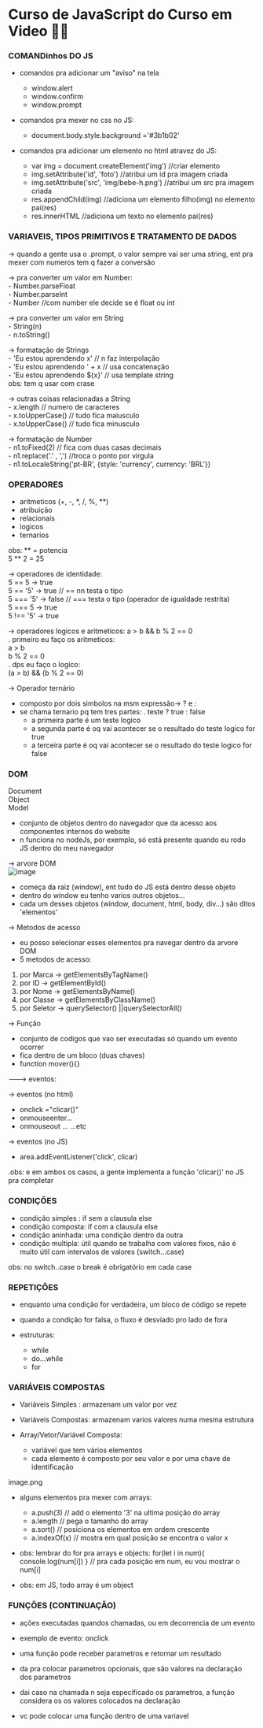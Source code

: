 # Curso de JavaScript do Curso em Video 👩‍💻

### COMANDinhos DO JS

 - comandos pra adicionar um "aviso" na tela
    - window.alert  
    - window.confirm  
    - window.prompt  

 - comandos pra mexer no css no JS:
    - document.body.style.background ='#3b1b02'  

 - comandos pra adicionar um elemento no html atravez do JS:
    - var img = document.createElement('img') //criar elemento
    - img.setAttribute('id', 'foto') //atribui um id pra imagem criada
    - img.setAttribute('src', 'img/bebe-h.png') //atribui um src pra imagem criada
    - res.appendChild(img) //adiciona um elemento filho(img) no elemento pai(res)
	- res.innerHTML //adiciona um texto no elemento pai(res)

### VARIAVEIS, TIPOS PRIMITIVOS E TRATAMENTO DE DADOS

 -> quando a gente usa o .prompt, o valor sempre vai ser uma string, ent pra mexer com numeros tem q fazer a conversão

 -> pra converter um valor em Number:   
	- Number.parseFloat  
	- Number.parseInt  
	- Number //com number ele decide se é float ou int  

 -> pra converter um valor em String  
	- String(n)  
	- n.toString()  

 -> formatação de Strings  
	- 'Eu estou aprendendo x'    // n faz interpolação  
	- 'Eu estou aprendendo ' + x // usa concatenação  
	- 'Eu estou aprendendo ${x}' // usa template string  
					                        obs: tem q usar com crase  

 -> outras coisas relacionadas a String  
	- x.length        // numero de caracteres  
	- x.toUpperCase() // tudo fica maiusculo  
	- x.toUpperCase() // tudo fica minusculo  

 -> formatação de Number  
	- n1.toFixed(2)         // fica com duas casas decimais  
	- n1.replace('.' , ',') //troca o ponto por virgula  
	- n1.toLocaleString('pt-BR', {style: 'currency', currency: 'BRL'})  


### OPERADORES

 - aritmeticos (+, -, *, /, %, **)  
 - atribuição  
 - relacionais  
 - logicos  
 - ternarios  

obs: ** = potencia  
     5 ** 2 = 25  

-> operadores de identidade:  
	5 == 5    -> true  
	5 == '5'  -> true  // == nn testa o tipo  
	5 === '5' -> false // === testa o tipo (operador de igualdade restrita)  
	5 === 5   -> true  
	5 !== '5' -> true  

-> operadores logicos e aritmeticos:  a > b && b % 2 == 0    
	. primeiro eu faço os aritmeticos:  
  a > b  
	b % 2 == 0  
	. dps eu faço o logico:  
  (a > b) && (b % 2 == 0)  

-> Operador ternário
 - composto por dois simbolos na msm expressão-> ? e :
 - se chama ternario pq tem tres partes:
 . teste ? true : false
    - a primeira parte é um teste logico
	- a segunda parte é oq vai acontecer se o resultado do teste logico for true
	- a terceira parte é oq vai acontecer se o resultado do teste logico for false  


### DOM

Document  
Object  
Model  

- conjunto de objetos dentro do navegador que da acesso aos componentes internos do website  
- n funciona no nodeJs, por exemplo, só está presente quando eu rodo JS dentro do meu navegador  
  
-> arvore DOM  
![image](https://user-images.githubusercontent.com/98984386/215793274-691a98a8-d971-4ced-b80f-941b97ff1468.png)

  - começa da raiz (window), ent tudo do JS está dentro desse objeto  
  - dentro do window eu tenho varios outros objetos...  
  - cada um desses objetos (window, document, html, body, div...) são ditos 'elementos'  
  
-> Metodos de acesso  
  - eu posso selecionar esses elementos pra navegar dentro da arvore DOM  
  - 5 metodos de acesso:  
  1. por Marca   -> getElementsByTagName() 
  2. por ID      -> getElementById()  
  3. por Nome    -> getElementsByName() 
  4. por Classe  -> getElementsByClassName() 
  5. por Seletor -> querySelector() ||querySelectorAll()  

-> Função
 - conjunto de codigos que vao ser executadas só quando um evento ocorrer
 - fica dentro de um bloco (duas chaves)
 - function mover(){}  
  
---> eventos:

-> eventos (no html)
 - onclick     ="clicar()"
 - onmouseenter...
 - onmouseout  ...
 ...etc

-> eventos (no JS)
 - area.addEventListener('click', clicar)

.obs: e em ambos os casos, a gente implementa a função 'clicar()' no JS pra completar

### CONDIÇÕES

 - condição simples : if sem a clausula else
 - condição composta: if com a clausula else
 - condição aninhada: uma condição dentro da outra
 - condição multipla: útil quando se trabalha com valores fixos, não é muito útil com intervalos de valores (switch...case)

 obs: no switch..case o break é obrigatório em cada case 

### REPETIÇÕES

 - enquanto uma condição for verdadeira, um bloco de código se repete
 - quando a condição for falsa, o fluxo é desviado pro lado de fora
 
 - estruturas:
    - while
    - do...while
    - for

### VARIÁVEIS COMPOSTAS

 - Variáveis Simples  : armazenam um valor por vez
 - Variáveis Compostas: armazenam varios valores numa mesma estrutura

 - Array/Vetor/Variável Composta: 
      - variável que tem vários elementos
	  - cada elemento é composto por seu valor e por uma chave de identificação

image.png

 - alguns elementos pra mexer com arrays:
      - a.push(3)    // add o elemento '3' na ultima posição do array
	  - a.length     // pega o tamanho do array
	  - a.sort()     // posiciona os elementos em ordem crescente
	  - a.indexOf(x) // mostra em qual posição se encontra o valor x

 -  obs: lembrar do for pra arrays e objects:
 for(let i in num){
	console.log(num[i])
 }
 // pra cada posição em num, eu vou mostrar o num[i]

 - obs: em JS, todo array é um object

 ### FUNÇÕES (CONTINUAÇÃO)
  - ações executadas quandos chamadas, ou em decorrencia de um evento
  - exemplo de evento: onclick

 - uma função pode receber parametros e retornar um resultado

 - da pra colocar parametros opcionais, que são valores na declaração dos parametros
 - dai caso na chamada n seja especificado os parametros, a função considera os os valores colocados na declaração

 - vc pode colocar uma função dentro de uma variavel